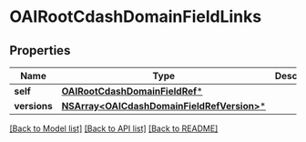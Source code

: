 # OAIRootCdashDomainFieldLinks

## Properties
Name | Type | Description | Notes
------------ | ------------- | ------------- | -------------
**self** | [**OAIRootCdashDomainFieldRef***](OAIRootCdashDomainFieldRef.md) |  | [optional] 
**versions** | [**NSArray&lt;OAICdashDomainFieldRefVersion&gt;***](OAICdashDomainFieldRefVersion.md) |  | [optional] 

[[Back to Model list]](../README.md#documentation-for-models) [[Back to API list]](../README.md#documentation-for-api-endpoints) [[Back to README]](../README.md)


